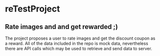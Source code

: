 # reTestProject
## Rate images and and get rewarded ;)

The project proposes a user to rate images and get the discount coupon as a reward. All of the data included in the repo is mock data, nevertheless there are API calls which may be used to retrieve and send data to server.
